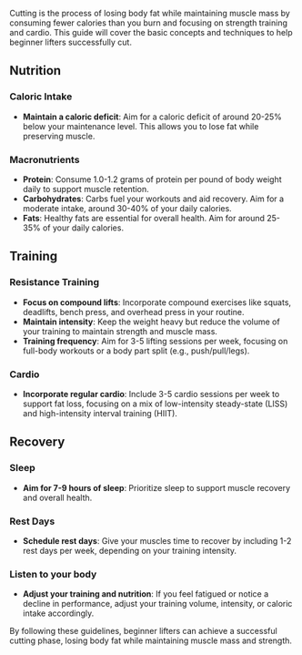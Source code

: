 
Cutting is the process of losing body fat while maintaining muscle mass by consuming fewer calories than you burn and focusing on strength training and cardio. This guide will cover the basic concepts and techniques to help beginner lifters successfully cut.

## Nutrition

### Caloric Intake
- **Maintain a caloric deficit**: Aim for a caloric deficit of around 20-25% below your maintenance level. This allows you to lose fat while preserving muscle.

### Macronutrients
- **Protein**: Consume 1.0-1.2 grams of protein per pound of body weight daily to support muscle retention.
- **Carbohydrates**: Carbs fuel your workouts and aid recovery. Aim for a moderate intake, around 30-40% of your daily calories.
- **Fats**: Healthy fats are essential for overall health. Aim for around 25-35% of your daily calories.

## Training

### Resistance Training
- **Focus on compound lifts**: Incorporate compound exercises like squats, deadlifts, bench press, and overhead press in your routine.
- **Maintain intensity**: Keep the weight heavy but reduce the volume of your training to maintain strength and muscle mass.
- **Training frequency**: Aim for 3-5 lifting sessions per week, focusing on full-body workouts or a body part split (e.g., push/pull/legs).

### Cardio
- **Incorporate regular cardio**: Include 3-5 cardio sessions per week to support fat loss, focusing on a mix of low-intensity steady-state (LISS) and high-intensity interval training (HIIT).

## Recovery

### Sleep
- **Aim for 7-9 hours of sleep**: Prioritize sleep to support muscle recovery and overall health.

### Rest Days
- **Schedule rest days**: Give your muscles time to recover by including 1-2 rest days per week, depending on your training intensity.

### Listen to your body
- **Adjust your training and nutrition**: If you feel fatigued or notice a decline in performance, adjust your training volume, intensity, or caloric intake accordingly.

By following these guidelines, beginner lifters can achieve a successful cutting phase, losing body fat while maintaining muscle mass and strength.
